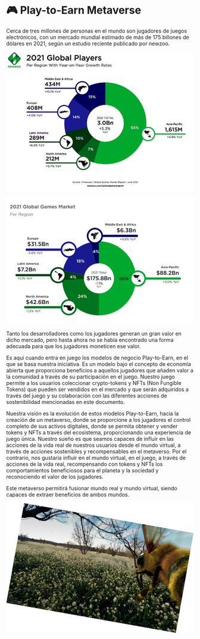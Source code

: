 # 🎮 Play-to-Earn Metaverse

Cerca de tres millones de personas en el mundo son jugadores de juegos electrónicos, con un mercado mundial estimado de más de 175 billones de dólares en 2021, según un estudio reciente publicado por newzoo.

![](<../.gitbook/assets/image (18).png>)

![](<../.gitbook/assets/image (29).png>)

Tanto los desarrolladores como los jugadores generan un gran valor en dicho mercado, pero hasta ahora no se había encontrado una forma adecuada para que los jugadores moneticen ese valor.

Es aquí cuando entra en juego los modelos de negocio Play-to-Earn, en el que se basa nuestra iniciativa. Es un modelo bajo el concepto de economía abierta que proporciona beneficios a aquellos jugadores que añaden valor a la comunidad a través de su participación en el juego. Nuestro juego permite a los usuarios coleccionar crypto-tokens y NFTs (Non Fungible Tokens) que pueden ser vendidos en el mercado y que serán adquiridos a través del juego y su colaboración con las diferentes acciones de sostenibilidad mencionadas en este documento.

Nuestra visión es la evolución de estos modelos Play-to-Earn, hacia la creación de un metaverso, donde se proporcione a los jugadores el control completo de sus activos digitales, donde se permita obtener y vender tokens y NFTs a través del ecosistema, proporcionando una experiencia de juego única. Nuestro sueño es que seamos capaces de influir en las acciones de la vida real de nuestros usuarios desde el mundo virtual, a través de acciones sostenibles y recompensables en el metaverso. Por el contrario, nos gustaría influir en el mundo virtual, en el juego, a través de acciones de la vida real, recompensando con tokens y NFTs los comportamientos beneficiosos para el planeta y la sociedad y reconociendo el valor de los jugadores.

Este metaverso permitirá fusionar mundo real y mundo virtual, siendo capaces de extraer beneficios de ambos mundos.



![](<../.gitbook/assets/image (31).png>)
